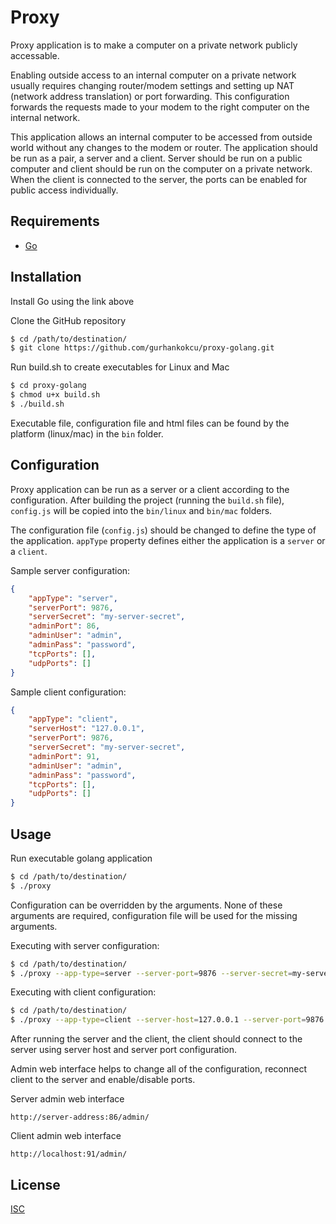 # Proxy

Proxy application is to make a computer on a private network publicly accessable.

Enabling outside access to an internal computer on a private network usually requires changing router/modem settings and setting up NAT (network address translation) or port forwarding. This configuration forwards the requests made to your modem to the right computer on the internal network.

This application allows an internal computer to be accessed from outside world without any changes to the modem or router. The application should be run as a pair, a server and a client. Server should be run on a public computer and client should be run on the computer on a private network. When the client is connected to the server, the ports can be enabled for public access individually.

## Requirements

* [Go](https://go.dev/)

## Installation

Install Go using the link above

Clone the GitHub repository

```bash
$ cd /path/to/destination/
$ git clone https://github.com/gurhankokcu/proxy-golang.git
```

Run build.sh to create executables for Linux and Mac

```bash
$ cd proxy-golang
$ chmod u+x build.sh
$ ./build.sh
```

Executable file, configuration file and html files can be found by the platform (linux/mac) in the `bin` folder.

## Configuration

Proxy application can be run as a server or a client according to the configuration. After building the project (running the `build.sh` file), `config.js` will be copied into the `bin/linux` and `bin/mac` folders.

The configuration file (`config.js`) should be changed to define the type of the application. `appType` property defines either the application is a `server` or a `client`.

Sample server configuration:
```json
{
    "appType": "server",
    "serverPort": 9876,
    "serverSecret": "my-server-secret",
    "adminPort": 86,
    "adminUser": "admin",
    "adminPass": "password",
    "tcpPorts": [],
    "udpPorts": []
}
```

Sample client configuration:
```json
{
    "appType": "client",
    "serverHost": "127.0.0.1",
    "serverPort": 9876,
    "serverSecret": "my-server-secret",
    "adminPort": 91,
    "adminUser": "admin",
    "adminPass": "password",
    "tcpPorts": [],
    "udpPorts": []
}
```

## Usage

Run executable golang application

```bash
$ cd /path/to/destination/
$ ./proxy
```

Configuration can be overridden by the arguments. None of these arguments are required, configuration file will be used for the missing arguments.

Executing with server configuration:
```bash
$ cd /path/to/destination/
$ ./proxy --app-type=server --server-port=9876 --server-secret=my-server-secret --admin-port=86 --admin-user=admin --admin-pass=password
```

Executing with client configuration:
```bash
$ cd /path/to/destination/
$ ./proxy --app-type=client --server-host=127.0.0.1 --server-port=9876 --server-secret=my-server-secret --admin-port=91 --admin-user=admin --admin-pass=password
```

After running the server and the client, the client should connect to the server using server host and server port configuration.

Admin web interface helps to change all of the configuration, reconnect client to the server and enable/disable ports.

Server admin web interface
```http
http://server-address:86/admin/
```

Client admin web interface
```http
http://localhost:91/admin/
```

## License

[ISC](https://choosealicense.com/licenses/isc/)
